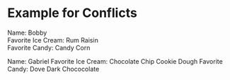 # Example for Conflicts

Name: Bobby  
Favorite Ice Cream: Rum Raisin  
Favorite Candy: Candy Corn 

Name: Gabriel
Favorite Ice Cream: Chocolate Chip Cookie Dough
Favorite Candy: Dove Dark Chococolate
